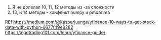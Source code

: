 1) Я не долелал 10, 11, 12 методы из -за сложности
2) 13, и 14 методы - конфликт numpy и pmdarima

REf
https://medium.com/@kasperjuunge/yfinance-10-ways-to-get-stock-data-with-python-6677f49e8282
https://algotrading101.com/learn/yfinance-guide/